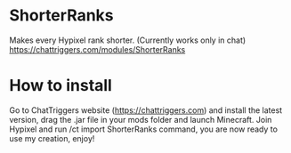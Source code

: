 # ShorterRanks
Makes every Hypixel rank shorter. (Currently works only in chat)                                               
https://chattriggers.com/modules/ShorterRanks

# How to install
Go to ChatTriggers website (https://chattriggers.com) and install the latest version, drag the .jar file in your mods folder and launch Minecraft. Join Hypixel and run /ct import ShorterRanks command, you are now ready to use my creation, enjoy!

